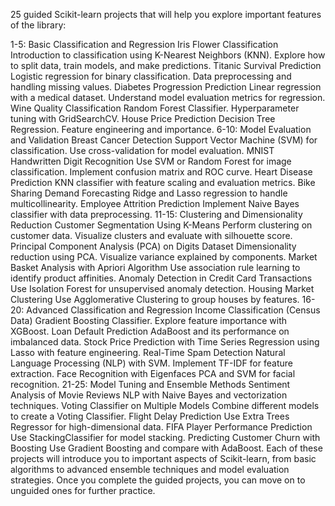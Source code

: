 25 guided Scikit-learn projects that will help you explore important features of the library:

1-5: Basic Classification and Regression
Iris Flower Classification
    Introduction to classification using K-Nearest Neighbors (KNN).
    Explore how to split data, train models, and make predictions.
Titanic Survival Prediction
    Logistic regression for binary classification.
    Data preprocessing and handling missing values.
Diabetes Progression Prediction
    Linear regression with a medical dataset.
    Understand model evaluation metrics for regression.
Wine Quality Classification
    Random Forest Classifier.
    Hyperparameter tuning with GridSearchCV.
House Price Prediction
    Decision Tree Regression.
    Feature engineering and importance.
6-10: Model Evaluation and Validation
Breast Cancer Detection
Support Vector Machine (SVM) for classification.
Use cross-validation for model evaluation.
MNIST Handwritten Digit Recognition
Use SVM or Random Forest for image classification.
Implement confusion matrix and ROC curve.
Heart Disease Prediction
KNN classifier with feature scaling and evaluation metrics.
Bike Sharing Demand Forecasting
Ridge and Lasso regression to handle multicollinearity.
Employee Attrition Prediction
Implement Naive Bayes classifier with data preprocessing.
11-15: Clustering and Dimensionality Reduction
Customer Segmentation Using K-Means
Perform clustering on customer data.
Visualize clusters and evaluate with silhouette score.
Principal Component Analysis (PCA) on Digits Dataset
Dimensionality reduction using PCA.
Visualize variance explained by components.
Market Basket Analysis with Apriori Algorithm
Use association rule learning to identify product affinities.
Anomaly Detection in Credit Card Transactions
Use Isolation Forest for unsupervised anomaly detection.
Housing Market Clustering
Use Agglomerative Clustering to group houses by features.
16-20: Advanced Classification and Regression
Income Classification (Census Data)
Gradient Boosting Classifier.
Explore feature importance with XGBoost.
Loan Default Prediction
AdaBoost and its performance on imbalanced data.
Stock Price Prediction with Time Series
Regression using Lasso with feature engineering.
Real-Time Spam Detection
Natural Language Processing (NLP) with SVM.
Implement TF-IDF for feature extraction.
Face Recognition with Eigenfaces
PCA and SVM for facial recognition.
21-25: Model Tuning and Ensemble Methods
Sentiment Analysis of Movie Reviews
NLP with Naive Bayes and vectorization techniques.
Voting Classifier on Multiple Models
Combine different models to create a Voting Classifier.
Flight Delay Prediction
Use Extra Trees Regressor for high-dimensional data.
FIFA Player Performance Prediction
Use StackingClassifier for model stacking.
Predicting Customer Churn with Boosting
Use Gradient Boosting and compare with AdaBoost.
Each of these projects will introduce you to important aspects of Scikit-learn, from basic algorithms to advanced ensemble techniques and model evaluation strategies. Once you complete the guided projects, you can move on to unguided ones for further practice.